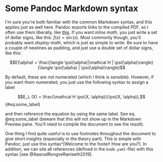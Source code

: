 # Some Pandoc Markdown syntax

I'm sure you're both familiar with the common Markdown syntax, and this applies just as well here. Pandoc exports links to the compiled PDF, so I often use them liberally, like [this](https://github.com/kmaasrud/vmc-fys4411). If you want *inline math*, you just write a set of dollar signs, like this: $f(x) = \sin(x)$. Most commonly though, you'll probably want *display math*, which is just as simple to write. Be sure to have a couple of newlines as padding, and just use a double set of dollar signs, like this:

$$E(\alpha) = \frac{\langle \psi(\alpha)|\mathcal H | \psi(\alpha)\rangle}{\langle \psi(\alpha) | \psi(\alpha)\rangle}$$

By default, these are not numerated (which I think is sensible). However, if you want them numerated, you just use the following syntax to assign a label

$$E_L (X) = \frac{\mathcal H \psi(X, \alpha)}{\psi(X, \alpha)},$$ {#eq:some_label}

and then reference the equation by using the same label. See eq. @eq:some_label (beware that this will not show up in the Markdown Preview pane. You'll need to compile the document to see the result).

One thing I find quite useful is to use footnotes throughout the document to give short insights (especially in the theory part). This is simple with Pandoc; just use this syntax^[Welcome to the footer! How are you?]. In addition, we can site all references (defined in the `kodb.yaml`-file) with this syntax [see @AasrudRongveRaniseth2019].
